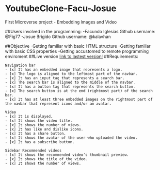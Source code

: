 # YoutubeClone-Facu-Josue
First Microverse project - Embedding Images and Video

##Users involved in the programming:
-Facundo Iglesias  Github username: @Fig77
-Josue Brigido Github username: @kalavhan

##Objective
 -Getting familiar with basic HTML structure
 -Getting familiar with basic CSS properties
 -Getting accustomed to remote programming enviroment
##Live version
[link to lastest version!](http://kalavhan.com/YoutubeClone-Facu-Josue/index.html)
##Requirements:

    Navigation bar
    - [x] It has an embedded image that represents a logo.
    - [x] The logo is aligned to the leftmost part of the navbar.
    - [x] It has an input tag that represents a search bar.
    - [x] The search bar is aligned to the middle of the navbar.
    - [x] It has a button tag that represents the search button.
    - [x] The search button is at the end (rightmost part) of the search bar.
    - [x] It has at least three embedded images on the rightmost part of the navbar that represent icons and/or an avatar.

    Video
    - [x] It is displayed.
    - [x] It shows the video title.
    - [x] It shows the number of views.
    - [x] It has like and dislike icons.
    - [x] It has a share button.
    - [x] It shows the avatar of the user who uploaded the video.
    - [x] It has a subscribe button.

    Sidebar Recommended videos
    - [x] It shows the recommended video’s thumbnail preview.
    - [x] It shows the title of the video.
    - [x] It shows the number of views.
